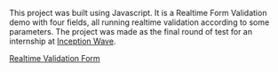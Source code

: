 This project was built using Javascript. It is a Realtime Form Validation demo with four fields, all running realtime 
validation according to some parameters. The project was made as the final round of test for an internship 
at [Inception Wave](https://inceptionwave.in).

[Realtime Validation Form](https://ashish-agr.github.io/Inception-Wave-Internship/WebDev%20Internship%20Final%20Test/)
